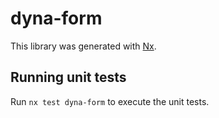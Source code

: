 # dyna-form

This library was generated with [Nx](https://nx.dev).

## Running unit tests

Run `nx test dyna-form` to execute the unit tests.

